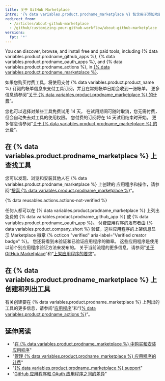 ```yaml
---
title: 关于 GitHub Marketplace
intro: '{% data variables.product.prodname_marketplace %} 包含用于添加功能和改进工作流程的工具。'
redirect_from:
  - /articles/about-github-marketplace
  - /github/customizing-your-github-workflow/about-github-marketplace
versions:
  fpt: '*'
---
```


You can discover, browse, and install free and paid tools, including {% data variables.product.prodname_github_apps %}, {% data variables.product.prodname_oauth_apps %}, and {% data variables.product.prodname_actions %}, in [{% data variables.product.prodname_marketplace %}](https://github.com/marketplace).

如果您购买付费工具，将使用支付 {% data variables.product.product_name %} 订阅的帐单信息来支付工具订阅，并且在常规帐单日期会收到一张帐单。 更多信息请参阅“[关于 {% data variables.product.prodname_marketplace %} 的计费](/articles/about-billing-for-github-marketplace)”。

您也可以选择对某些工具免费试用 14 天。 在试用期间可随时取消，您无需付费，但会自动失去对工具的使用权限。 您付费的订阅将在 14 天试用结束时开始。 更多信息请参阅“[关于 {% data variables.product.prodname_marketplace %} 的计费](/articles/about-billing-for-github-marketplace)”。

## 在 {% data variables.product.prodname_marketplace %} 上查找工具

您可以发现、浏览和安装其他人在 {% data variables.product.prodname_marketplace %} 上创建的 应用程序和操作，请参阅“[搜索 {% data variables.product.prodname_marketplace %}](/search-github/searching-on-github/searching-github-marketplace)”。

{% data reusables.actions.actions-not-verified %}

任何人都可以在 {% data variables.product.prodname_marketplace %} 上列出免费的 {% data variables.product.prodname_github_app %} 或 {% data variables.product.prodname_oauth_app %}。 付费应用程序的发布者由 {% data variables.product.company_short %} 验证，这些应用程序的上架信息显示 Marketplace 徽章 {% octicon "verified" aria-label="Verified creator badge" %}。 您还将看到未验证和已验证应用程序的徽章。 这些应用程序是使用以前个别应用程序验证方法来发布的。 关于当前流程的更多信息，请参阅“[关于 GitHub Marketplace](/developers/github-marketplace/about-github-marketplace)”和“[上架应用程序的要求](/developers/github-marketplace/requirements-for-listing-an-app)”。

## 在 {% data variables.product.prodname_marketplace %} 上创建和列出工具

有关创建要在 {% data variables.product.prodname_marketplace %} 上列出的工具的更多信息，请参阅“[应用程序](/developers/apps)”和“[{% data variables.product.prodname_actions %}](/actions)”。

## 延伸阅读

- "[在 {% data variables.product.prodname_marketplace %} 中购买和安装应用程序](/articles/purchasing-and-installing-apps-in-github-marketplace)"
- "[管理 {% data variables.product.prodname_marketplace %} 应用程序的计费](/articles/managing-billing-for-github-marketplace-apps)"
- "[{% data variables.product.prodname_marketplace %} support](/articles/github-marketplace-support)"
- "[GitHub 应用程序和 OAuth 应用程序之间的差异](/developers/apps/differences-between-github-apps-and-oauth-apps)"
